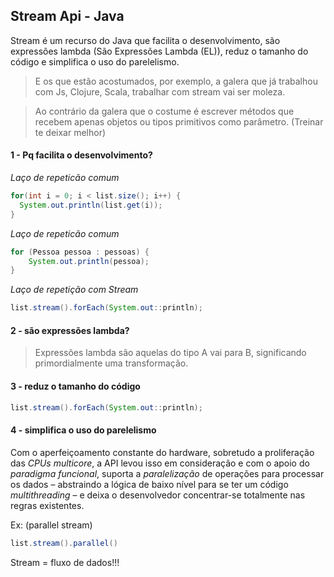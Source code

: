 ## Stream Api - Java

Stream é um recurso do Java que facilita o desenvolvimento, são expressões lambda (São Expressões Lambda (EL)),
reduz o tamanho do código e simplifica o uso do parelelismo.

> E os que estão acostumados, por exemplo, a galera que já trabalhou com Js, Clojure, Scala, trabalhar com stream vai ser moleza.

> Ao contrário da galera que o costume é escrever métodos que recebem apenas objetos ou tipos primitivos como parâmetro.
(Treinar te deixar melhor)

#### 1 - Pq facilita o desenvolvimento?

*Laço de repeticão comum*

```java
for(int i = 0; i < list.size(); i++) {
  System.out.println(list.get(i));
}
```

*Laço de repeticão comum*

```java
for (Pessoa pessoa : pessoas) {
	System.out.println(pessoa);
}
```

*Laço de repetição com Stream*

```java
list.stream().forEach(System.out::println);
```

#### 2 - são expressões lambda?
> Expressões lambda são aquelas do tipo A vai para B, significando primordialmente uma transformação.

#### 3 - reduz o tamanho do código

```java
list.stream().forEach(System.out::println);
```

#### 4 - simplifica o uso do parelelismo
Com o aperfeiçoamento constante do hardware, sobretudo a proliferação das _CPUs multicore_, a API levou isso em consideração e com o apoio do *paradigma funcional*, 
suporta a _paralelização_ de operações para processar os dados – abstraindo a lógica de baixo nível para se ter um código _multithreading_ – 
e deixa o desenvolvedor concentrar-se totalmente nas regras existentes.

Ex:
(parallel stream)

```java
list.stream().parallel()
```

Stream = fluxo de dados!!!
